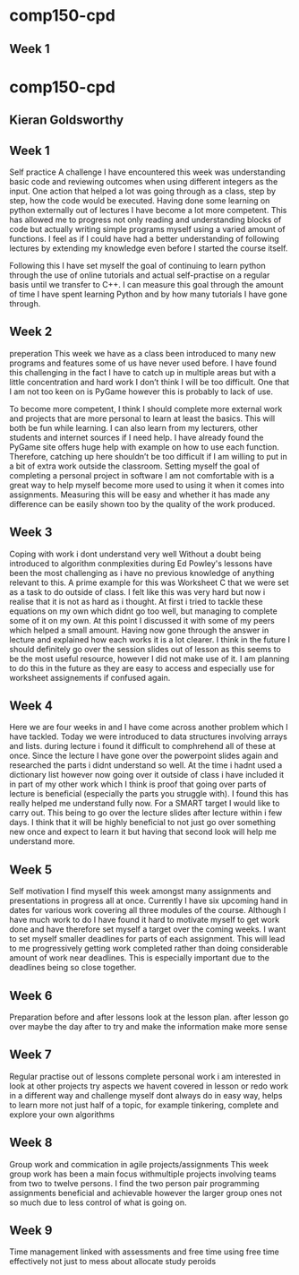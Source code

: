 # comp150-cpd

## Week 1

# comp150-cpd 
## Kieran Goldsworthy
## Week 1

Self practice 
A challenge I have encountered this week was understanding basic code and reviewing outcomes when using different integers as the input. One action that helped a lot was going through as a class, step by step, how the code would be executed. Having done some learning on python externally out of lectures I have become a lot more competent. This has allowed me to progress not only reading and understanding blocks of code but actually writing simple programs myself using a varied amount of functions. I feel as if I could have had a better understanding of following lectures by extending my knowledge even before I started the course itself. 

Following this I have set myself the goal of continuing to learn python through the use of online tutorials and actual self-practise on a regular basis until we transfer to C++. I can measure this goal through the amount of time I have spent learning Python and by how many tutorials I have gone through.


## Week 2 

preperation
This week we have as a class been introduced to many new programs and features some of us have never used before. I have found this challenging in the fact I have to catch up in multiple areas but with a little concentration and hard work I don’t think I will be too difficult. One that I am not too keen on is PyGame however this is probably to lack of use. 

To become more competent, I think I should complete more external work and projects that are more personal to learn at least the basics. This will both be fun while learning. I can also learn from my lecturers, other students and internet sources if I need help. I have already found the PyGame site offers huge help with example on how to use each function. Therefore, catching up here shouldn’t be too difficult if I am willing to put in a bit of extra work outside the classroom. Setting myself the goal of completing a personal project in software I am not comfortable with is a great way to help myself become more used to using it when it comes into assignments. Measuring this will be easy and whether it has made any difference can be easily shown too by the quality of the work produced. 

## Week 3 

Coping with work i dont understand very well
Without a doubt being introduced to algorithm conmplexities during Ed Powley's lessons have been the most challenging as i have no previous knowledge of anything relevant to this. A prime example for this was Worksheet C that we were set as a task to do outside of class. I felt like this was very hard but now i realise that it is not as hard as i thought. At first i tried to tackle these equations on my own which didnt go too well, but managing to complete some of it on my own. At this point I discussed it with some of my peers which helped a small amount. Having now gone through the answer in lecture and explained how each works it is a lot clearer. I think in the future I should definitely go over the session slides out of lesson as this seems to be the most useful resource, however I did not make use of it. I am planning to do this in the future as they are easy to access and especially use for worksheet assignements if confused again. 

## Week 4

Here we are four weeks in  and I have come across another problem which I have tackled. Today we were introduced to data structures involving arrays and lists. during lecture i found it difficult to comphrehend all of these at once. Since the lecture I have gone over the powerpoint slides again and researched the parts i didnt understand so well. At the time i hadnt used a dictionary list however now going over it outside of class i have included it in part of my other work which I think is proof that going over parts of lecture is beneficial (especially the parts you struggle with). I found this has really helped me understand fully now. For a SMART target I would like to carry out. This being to go over the lecture slides after lecture within i few days. I think that it will be highly beneficial to not just go over something new once and expect to learn it but having that second look will help me understand more. 

## Week 5 

Self motivation
I find myself this week amongst many assignments and presentations in progress all at once. Currently I have six upcoming hand in dates for various work covering all three modules of the course. Although I have much work to do I have found it hard to motivate myself to get work done and have therefore set myself a target over the coming weeks. I want to set myself smaller deadlines for parts of each assignment. This will lead to me progressively getting work completed rather than doing considerable amount of work near deadlines. This is especially important due to the deadlines being so close together. 

## Week 6

Preparation
before and after lessons look at the lesson plan. 
after lesson go over maybe the day after to try and make the information make more sense 


## Week 7

Regular practise
out of lessons complete personal work i am interested in
look at other projects
try aspects we havent covered in lesson 
or redo work in a different way and challenge myself dont always do in easy way, 
helps to learn more not just half of a topic, for example tinkering, complete and explore your own algorithms 

## Week 8 

Group work and commication in agile projects/assignments
This week group work has been a main focus withmultiple projects involving teams from two to twelve persons. I find the two person pair programming assignments beneficial and achievable however the larger group ones not so much due to less control of what is going on. 


## Week 9

Time management linked with assessments and free time 
using free time effectively not just to mess about 
allocate study peroids 

